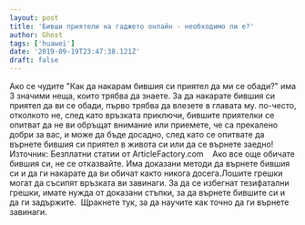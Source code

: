 ```yaml
---
layout: post
title: 'Бивши приятели на гаджето онлайн - необходимо ли е?'
author: Ghost
tags: ['huawei']
date: '2019-09-19T23:47:38.121Z'
draft: false
---
```


Ако се чудите "Как да накарам бившия си приятел да ми се обади?" има 3 значими неща, които трябва да знаете. За да накарате бившия си приятел да ви се обади, първо трябва да влезете в главата му. по-често, отколкото не, след като връзката приключи, бившите приятелки се опитват да не ви обръщат внимание или приемете, че са прекалено добри за вас, и може да бъде досадно, след като се опитвате да върнете бившия си приятел в живота си или да се върнете заедно!Източник: Безплатни статии от ArticleFactory.com    Ако все още обичате бившия си, не се отказвайте. Има доказани методи да върнете бившия си и да ги накарате да ви обичат както никога досега.Лошите грешки могат да съсипят връзката ви завинаги. За да се избегнат тезифатални грешки, имате нужда от доказани стъпки, за да върнете бившите си и да ги задържите.  Щракнете тук, за да научите как точно да ги върнете завинаги.
